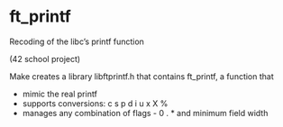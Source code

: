 # ft_printf
Recoding of the libc’s printf function

(42 school project)

Make creates a library libftprintf.h that contains ft_printf, a function that 

- mimic the real printf
- supports conversions: c s p d i u x X %
- manages any combination of flags - 0 . * and minimum field width
